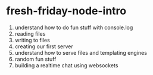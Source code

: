 # fresh-friday-node-intro

1. understand how to do fun stuff with console.log
2. reading files
3. writing to files
4. creating our first server
5. understand how to serve files and templating engines
6. random fun stuff
7. building a realtime chat using websockets
